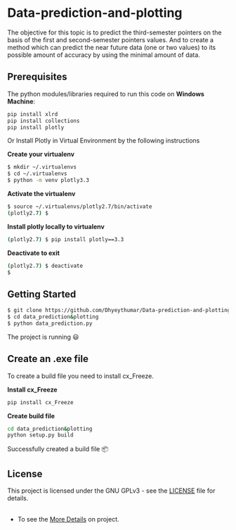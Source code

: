# Data-prediction-and-plotting

The objective for this topic is to predict the third-semester pointers on the basis of the first and second-semester pointers values. And to create a method which can predict the near future data (one or two values) to its possible amount of accuracy by using the minimal amount of data.

## Prerequisites

The python modules/libraries required to run this code on **Windows Machine**:

```bash
pip install xlrd
pip install collections
pip install plotly
```

Or Install Plotly in Virtual Environment by the following instructions<br />

**Create your virtualenv**
```bash
$ mkdir ~/.virtualenvs
$ cd ~/.virtualenvs
$ python -m venv plotly3.3
```
**Activate the virtualenv**
```bash
$ source ~/.virtualenvs/plotly2.7/bin/activate
(plotly2.7) $
```
**Install plotly locally to virtualenv**
```bash
(plotly2.7) $ pip install plotly==3.3
```
**Deactivate to exit**
```bash
(plotly2.7) $ deactivate
$ 
```
## Getting Started
```bash
$ git clone https://github.com/Dhyeythumar/Data-prediction-and-plotting.git
$ cd data_prediction&plotting
$ python data_prediction.py
```
The project is running :smiley: <br />

## Create an .exe file

To create a build file you need to install cx_Freeze. <br />

**Install cx_Freeze**
```bash
pip install cx_Freeze
```
**Create build file**
```bash
cd data_prediction&plotting
python setup.py build
```
Successfully created a build file :package:

## License

This project is licensed under the GNU GPLv3 - see the [LICENSE](/LICENSE) file for details.<br />
<br/>
- To see the [More Details](/data_prediction&plotting/README.md) on project.

